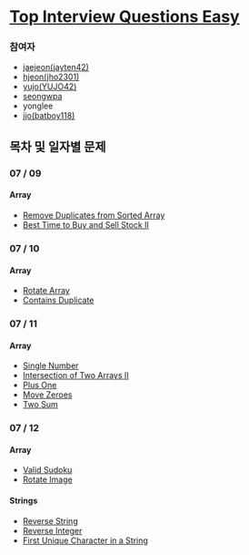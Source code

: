 # [Top Interview Questions Easy](https://leetcode.com/explore/interview/card/top-interview-questions-easy/)

### 참여자
- [jaejeon(jayten42)](https://github.com/jayten42)
- [hjeon(jho2301)](https://github.com/jho2301)
- [yujo(YUJO42)](https://github.com/YUJO42)
- [seongwpa]()
- yonglee
- [jjo(batboy118)](https://github.com/batboy118)

## 목차 및 일자별 문제
### 07 / 09
#### Array
- [Remove Duplicates from Sorted Array](https://leetcode.com/explore/interview/card/top-interview-questions-easy/92/array/727/)
- [Best Time to Buy and Sell Stock II](https://leetcode.com/explore/interview/card/top-interview-questions-easy/92/array/564/)
### 07 / 10
#### Array
- [Rotate Array](https://leetcode.com/explore/interview/card/top-interview-questions-easy/92/array/646/)
- [Contains Duplicate](https://leetcode.com/explore/interview/card/top-interview-questions-easy/92/array/578/)
### 07 / 11
#### Array
- [Single Number](https://leetcode.com/explore/interview/card/top-interview-questions-easy/92/array/649/)
- [Intersection of Two Arrays II](https://leetcode.com/explore/interview/card/top-interview-questions-easy/92/array/674/)
- [Plus One](https://leetcode.com/explore/interview/card/top-interview-questions-easy/92/array/559/)
- [Move Zeroes](https://leetcode.com/explore/interview/card/top-interview-questions-easy/92/array/567/)
- [Two Sum](https://leetcode.com/explore/interview/card/top-interview-questions-easy/92/array/546/)
### 07 / 12
#### Array
- [Valid Sudoku](https://leetcode.com/explore/interview/card/top-interview-questions-easy/92/array/769/)
- [Rotate Image](https://leetcode.com/explore/interview/card/top-interview-questions-easy/92/array/770/)
#### Strings 
- [Reverse String](https://leetcode.com/explore/interview/card/top-interview-questions-easy/127/strings/879/)
- [Reverse Integer](https://leetcode.com/explore/interview/card/top-interview-questions-easy/127/strings/880/)
- [First Unique Character in a String](https://leetcode.com/explore/interview/card/top-interview-questions-easy/127/strings/881/)
